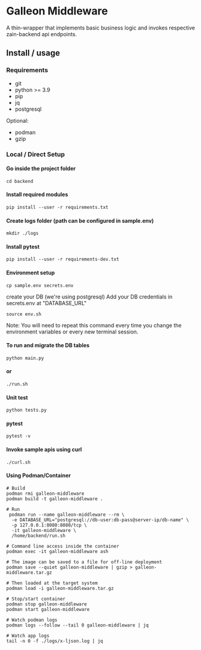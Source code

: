 # Galleon Middleware

A thin-wrapper that implements basic business logic and invokes respective zain-backend api endpoints.

## Install / usage

### Requirements

- git
- python >= 3.9
- pip
- jq
- postgresql

Optional:

- podman
- gzip

### Local / Direct Setup

#### Go inside the project folder

`cd backend`

#### Install required modules

`pip install --user -r requirements.txt`

#### Create logs folder (path can be configured in sample.env)

`mkdir ./logs`

#### Install pytest

`pip install --user -r requirements-dev.txt`

#### Environment setup

`cp sample.env secrets.env`

create your DB (we're using postgresql)
Add your DB credentials in secrets.env at "DATABASE_URL"

`source env.sh`

Note: You will need to repeat this command every time you change the environment variables or every new terminal session.

#### To run and migrate the DB tables

`python main.py`

#### or

`./run.sh`

#### Unit test

`python tests.py`

#### pytest

`pytest -v`

#### Invoke sample apis using curl

`./curl.sh`

#### Using Podman/Container

```plain
# Build
podman rmi galleon-middleware
podman build -t galleon-middleware .

# Run
 podman run --name galleon-middleware --rm \
  -e DATABASE_URL="postgresql://db-user:db-pass@server-ip/db-name" \
  -p 127.0.0.1:8080:8080/tcp \
  -it galleon-middleware \
  /home/backend/run.sh

# Command line access inside the container
podman exec -it galleon-middleware ash

# The image can be saved to a file for off-line deployment
podman save --quiet galleon-middleware | gzip > galleon-middleware.tar.gz

# Then loaded at the target system
podman load -i galleon-middleware.tar.gz

# Stop/start container
podman stop galleon-middleware
podman start galleon-middleware

# Watch podman logs
podman logs --follow --tail 0 galleon-middleware | jq

# Watch app logs
tail -n 0 -f ./logs/x-ljson.log | jq
```
